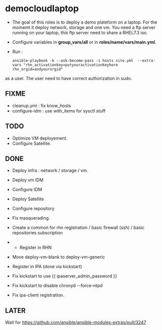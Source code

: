 # democloudlaptop

- The goal of this roles is to deploy a demo plateform on a laptop. For the momemt it deploy network, storage and one vm. You need a ftp server running on your laptop, this ftp server need to share a RHEL7.3 iso.
- Configure variables in **group_vars/all** or in **roles/name/vars/main.yml**.
- Run :

  ```
  ansible-playbook -k --ask-become-pass -i hosts site.yml  --extra-vars "rhn_activationkey=putyouractivationkeyhere rhn_orgid=andyourorgid"
  ```

as a user. The user need to have correct authorization in sudo.

## FIXME

- cleanup.yml : fix know_hosts
- configure-idm : use with_items for sysctl stuff

## TODO

- Optimize VM deployement.
- Configure Satellite.

## DONE

- Deploy infra : network / storage / vm.
- Deploy vm IDM
- Configure IDM
- Deploy Satellite
- Configure repository
- Fix masquerading.
- Create a common for rhn registration / basic firewall (ssh) / basic repositories subscription
- - Register in RHN

- Move deploy-vm-blank to deploy-vm-generic
- Register in IPA (done via kickstart)
- Fix kickstart to use {{ ipaserver_admin_password }}
- Fix kickstart to disable chronyd --force-ntpd
- Fix ipa-client registration.

## LATER

Wait for <https://github.com/ansible/ansible-modules-extras/pull/3247>
